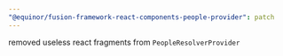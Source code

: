 ```yaml
---
"@equinor/fusion-framework-react-components-people-provider": patch
---
```


removed useless react fragments from `PeopleResolverProvider`

